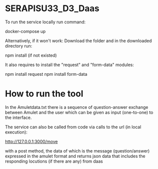 # SERAPISU33_D3_Daas
 
To run the service locally run command:

docker-compose up

Alternatively, if it won't work:
Download the folder and in the downloaded directory run:

npm install  (if not existed)

It also requires to install the "request" and "form-data" modules:

npm install request
npm install form-data

# How to run the tool

In the Amuletdata.txt there is a sequence of question-answer exchange between 
Amulet and the user which can be given as input (one-to-one) to the interface.

The service can also be called from code via calls to the url (in local execution):

http://127.0.0.1:3000/move

with a post method, the data of which is the message (question/answer) expressed in the amulet
format and returns json data that includes the responding locutions (if there are any) from daas


